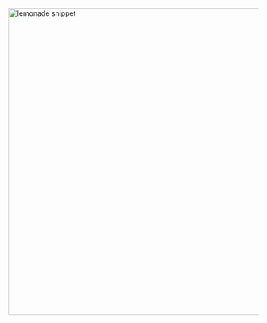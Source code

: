<img width="619" alt="lemonade snippet" src="https://github.com/jacob-taylor-projects/lemonade-stand/assets/85771091/f512527c-cd8a-4eef-8ce2-dac1e6cb21e4">
